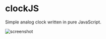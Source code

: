 # clockJS
Simple analog clock written in pure JavaScript.

![screenshot](https://user-images.githubusercontent.com/8314231/36358541-724cd6e2-1510-11e8-85d1-74ba118349f1.png)
